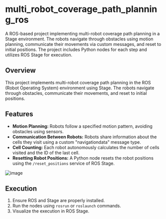 # multi_robot_coverage_path_planning_ros
A ROS-based project implementing multi-robot coverage path planning in a Stage environment. The robots navigate through obstacles using motion planning, communicate their movements via custom messages, and reset to initial positions. The project includes Python nodes for each step and utilizes ROS Stage for execution.

## Overview

This project implements multi-robot coverage path planning in the ROS (Robot Operating System) environment using Stage. The robots navigate through obstacles, communicate their movements, and reset to initial positions.

## Features

- **Motion Planning:** Robots follow a specified motion pattern, avoiding obstacles using sensors.
- **Communication Between Robots:** Robots share information about the cells they visit using a custom "navigationdata" message type.
- **Cell Counting:** Each robot autonomously calculates the number of cells visited and the ID of the last cell.
- **Resetting Robot Positions:** A Python node resets the robot positions using the `/reset_positions` service of ROS Stage.

![image](https://github.com/hsiangenlinlin/multi_robot_coverage_path_planning_ros/assets/125904538/78602c8c-0672-4e7f-ae77-04496660c783)

## Execution

1. Ensure ROS and Stage are properly installed.
2. Run the nodes using `rosrun` or `roslaunch` commands.
3. Visualize the execution in ROS Stage.
